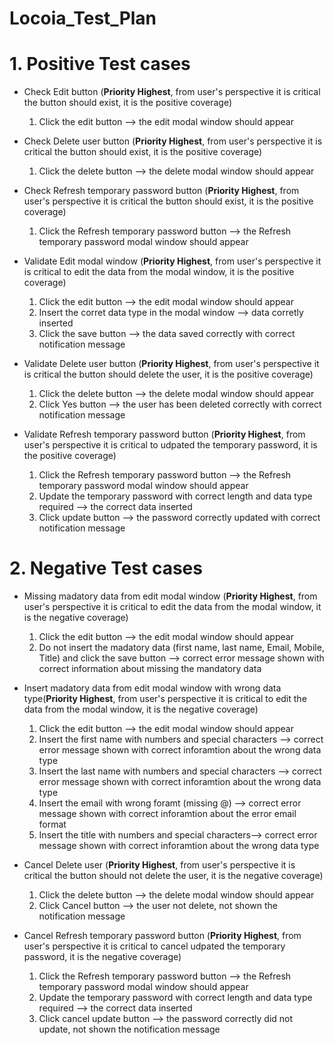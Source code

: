 # Locoia_Test_Plan

# 1. Positive Test cases  
- Check Edit button (**Priority Highest**, from user's perspective it is critical the button should exist, it is the positive coverage)
  1. Click the edit button --> the edit modal window should appear 
  
- Check Delete user button (**Priority Highest**, from user's perspective it is critical the button should exist, it is the positive coverage)
  1. Click the delete button --> the delete modal window should appear

- Check Refresh temporary password button (**Priority Highest**, from user's perspective it is critical the button should exist, it is the positive coverage)
  1. Click the Refresh temporary password button --> the Refresh temporary password modal window should appear
  
- Validate Edit modal window (**Priority Highest**, from user's perspective it is critical to edit the data from the modal window, it is the positive coverage)
  1. Click the edit button --> the edit modal window should appear 
  2. Insert the corret data type in the modal window --> data corretly inserted
  3. Click the save button --> the data saved correctly with correct notification message
  
- Validate Delete user button (**Priority Highest**, from user's perspective it is critical the button should delete the user, it is the positive coverage)
  1. Click the delete button --> the delete modal window should appear
  2. Click Yes button --> the user has been deleted correctly with correct notification message
  
- Validate Refresh temporary password button (**Priority Highest**, from user's perspective it is critical to udpated the temporary password, it is the positive coverage)
  1. Click the Refresh temporary password button --> the Refresh temporary password modal window should appear
  2. Update the temporary password with correct length and data type required --> the correct data inserted
  3. Click update button --> the password correctly updated with correct notification message
  
# 2. Negative Test cases  
- Missing madatory data from edit modal window (**Priority Highest**, from user's perspective it is critical to edit the data from the modal window, it is the negative coverage)
  1. Click the edit button --> the edit modal window should appear 
  2. Do not insert the madatory data (first name, last name, Email, Mobile, Title) and click the save button --> correct error message shown with correct information about missing the mandatory data

- Insert madatory data from edit modal window with wrong data type(**Priority Highest**, from user's perspective it is critical to edit the data from the modal window, it is the negative coverage)
  1. Click the edit button --> the edit modal window should appear 
  2. Insert the first name with numbers and special characters --> correct error message shown with correct inforamtion about the wrong data type
  3. Insert the last name with numbers and special characters --> correct error message shown with correct inforamtion about the wrong data type
  4. Insert the email with wrong foramt (missing @) --> correct error message shown with correct inforamtion about the error email format
  5. Insert the title with numbers and special  characters--> correct error message shown with correct inforamtion about the wrong data type
  
- Cancel Delete user (**Priority Highest**, from user's perspective it is critical the button should not delete the user, it is the negative coverage)
  1. Click the delete button --> the delete modal window should appear
  2. Click Cancel button --> the user not delete, not shown the notification message
  
- Cancel Refresh temporary password button (**Priority Highest**, from user's perspective it is critical to cancel udpated the temporary password, it is the negative coverage)
  1. Click the Refresh temporary password button --> the Refresh temporary password modal window should appear
  2. Update the temporary password with correct length and data type required --> the correct data inserted
  3. Click cancel update button --> the password correctly did not update, not shown the notification message
